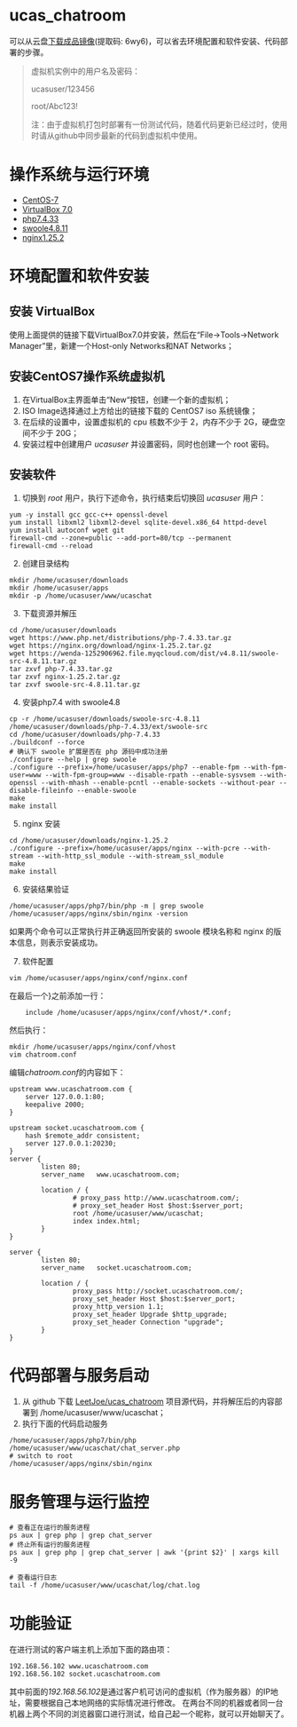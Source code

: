 # ucas_chatroom

可以从云盘[下载成品镜像](https://pan.baidu.com/s/1VJI1EFsSPE_uxcENzdFEdg?pwd=6wy6)(提取码: 6wy6)，可以省去环境配置和软件安装、代码部署的步骤。
> 虚拟机实例中的用户名及密码：
> 
> ucasuser/123456
> 
> root/Abc123!
> 
> 注：由于虚拟机打包时部署有一份测试代码，随着代码更新已经过时，使用时请从github中同步最新的代码到虚拟机中使用。

# 操作系统与运行环境
* [CentOS-7](https://mirrors.tuna.tsinghua.edu.cn/centos/7.9.2009/isos/x86_64/CentOS-7-x86_64-Everything-2009.iso)
* [VirtualBox 7.0](https://www.virtualbox.org/wiki/Downloads)
* [php7.4.33](https://www.php.net/distributions/php-7.4.33.tar.gz)
* [swoole4.8.11](https://wenda-1252906962.file.myqcloud.com/dist/v4.8.11/swoole-src-4.8.11.tar.gz)
* [nginx1.25.2](https://nginx.org/download/nginx-1.25.2.tar.gz)

# 环境配置和软件安装

## 安装 VirtualBox
使用上面提供的链接下载VirtualBox7.0并安装，然后在“File->Tools->Network Manager”里，新建一个Host-only Networks和NAT Networks；
## 安装CentOS7操作系统虚拟机
1. 在VirtualBox主界面单击“New“按钮，创建一个新的虚拟机；
2. ISO Image选择通过上方给出的链接下载的 CentOS7 iso 系统镜像；
3. 在后续的设置中，设置虚拟机的 cpu 核数不少于 2，内存不少于 2G，硬盘空间不少于 20G；
4. 安装过程中创建用户 *ucasuser* 并设置密码，同时也创建一个 root 密码。
## 安装软件

1. 切换到 *root* 用户，执行下述命令，执行结束后切换回 *ucasuser* 用户：
```
yum -y install gcc gcc-c++ openssl-devel
yum install libxml2 libxml2-devel sqlite-devel.x86_64 httpd-devel
yum install autoconf wget git
firewall-cmd --zone=public --add-port=80/tcp --permanent 
firewall-cmd --reload 
```

2. 创建目录结构
```
mkdir /home/ucasuser/downloads
mkdir /home/ucasuser/apps
mkdir -p /home/ucasuser/www/ucaschat
```

3. 下载资源并解压
```
cd /home/ucasuser/downloads
wget https://www.php.net/distributions/php-7.4.33.tar.gz
wget https://nginx.org/download/nginx-1.25.2.tar.gz
wget https://wenda-1252906962.file.myqcloud.com/dist/v4.8.11/swoole-src-4.8.11.tar.gz
tar zxvf php-7.4.33.tar.gz
tar zxvf nginx-1.25.2.tar.gz
tar zxvf swoole-src-4.8.11.tar.gz
```

4. 安装php7.4 with swoole4.8
```
cp -r /home/ucasuser/downloads/swoole-src-4.8.11 /home/ucasuser/downloads/php-7.4.33/ext/swoole-src
cd /home/ucasuser/downloads/php-7.4.33
./buildconf --force
# 确认下 swoole 扩展是否在 php 源码中成功注册
./configure --help | grep swoole
./configure --prefix=/home/ucasuser/apps/php7 --enable-fpm --with-fpm-user=www --with-fpm-group=www --disable-rpath --enable-sysvsem --with-openssl --with-mhash --enable-pcntl --enable-sockets --without-pear --disable-fileinfo --enable-swoole
make
make install
```

5. nginx 安装
```
cd /home/ucasuser/downloads/nginx-1.25.2
./configure --prefix=/home/ucasuser/apps/nginx --with-pcre --with-stream --with-http_ssl_module --with-stream_ssl_module
make
make install
```

6. 安装结果验证
```
/home/ucasuser/apps/php7/bin/php -m | grep swoole
/home/ucasuser/apps/nginx/sbin/nginx -version
```
如果两个命令可以正常执行并正确返回所安装的 swoole 模块名称和 nginx 的版本信息，则表示安装成功。

7. 软件配置
```
vim /home/ucasuser/apps/nginx/conf/nginx.conf
```
在最后一个}之前添加一行：
```
    include /home/ucasuser/apps/nginx/conf/vhost/*.conf;
```
然后执行：
```
mkdir /home/ucasuser/apps/nginx/conf/vhost
vim chatroom.conf
```
编辑*chatroom.conf*的内容如下：
```
upstream www.ucaschatroom.com {
    server 127.0.0.1:80;
    keepalive 2000;
}

upstream socket.ucaschatroom.com {
    hash $remote_addr consistent;
    server 127.0.0.1:20230;
}
server {
        listen 80;
        server_name   www.ucaschatroom.com;

        location / {
                # proxy_pass http://www.ucaschatroom.com/;
                # proxy_set_header Host $host:$server_port;
                root /home/ucasuser/www/ucaschat;
                index index.html;
        }
}

server {
        listen 80;
        server_name   socket.ucaschatroom.com;

        location / {
                proxy_pass http://socket.ucaschatroom.com/;
                proxy_set_header Host $host:$server_port;
                proxy_http_version 1.1;
                proxy_set_header Upgrade $http_upgrade;
                proxy_set_header Connection "upgrade";
        }
}
```



# 代码部署与服务启动
1. 从 github 下载 [LeetJoe/ucas_chatroom](https://github.com/LeetJoe/ucas_chatroom) 项目源代码，并将解压后的内容部署到 /home/ucasuser/www/ucaschat；
2. 执行下面的代码启动服务
```
/home/ucasuser/apps/php7/bin/php /home/ucasuser/www/ucaschat/chat_server.php
# switch to root
/home/ucasuser/apps/nginx/sbin/nginx
```


# 服务管理与运行监控
```
# 查看正在运行的服务进程
ps aux | grep php | grep chat_server
# 终止所有运行的服务进程
ps aux | grep php | grep chat_server | awk '{print $2}' | xargs kill -9

# 查看运行日志
tail -f /home/ucasuser/www/ucaschat/log/chat.log
```

# 功能验证
在进行测试的客户端主机上添加下面的路由项：
```
192.168.56.102 www.ucaschatroom.com
192.168.56.102 socket.ucaschatroom.com
```
其中前面的*192.168.56.102*是通过客户机可访问的虚拟机（作为服务器）的IP地址，需要根据自己本地网络的实际情况进行修改。
在两台不同的机器或者同一台机器上两个不同的浏览器窗口进行测试，给自己起一个昵称，就可以开始聊天了。





